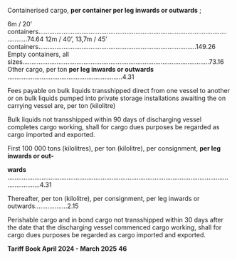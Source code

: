 Containerised cargo, **per container per leg inwards or outwards** ;

6m / 20’ containers……………………………………………………………………………………………………..74.64
12m / 40’, 13,7m / 45’ containers…………………………………………………………………………….149.26
Empty containers, all sizes…………………………………………………………………………………………..73.16
Other cargo, per ton **per leg inwards or outwards** ………..……………………………………………..4.31

Fees payable on bulk liquids transshipped direct from one vessel to another or on bulk
liquids pumped into private storage installations awaiting the on carrying vessel are, per
ton (kilolitre)

Bulk liquids not transshipped within 90 days of discharging vessel completes cargo working, shall for cargo dues purposes be regarded as cargo imported and exported.

First 100 000 tons (kilolitres), per ton (kilolitre), per consignment, **per leg inwards or out-**

**wards** …………………………………………………………………………………………………………………………...4.31

Thereafter, per ton (kilolitre), per consignment, per leg inwards or outwards……………...2.15

Perishable cargo and in bond cargo not transshipped within 30 days after the date that the
discharging vessel commenced cargo working, shall for cargo dues purposes be regarded
as cargo imported and exported.

**Tariff Book April 2024 - March 2025** **46**